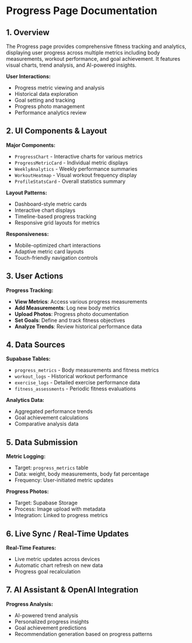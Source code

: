 
# Progress Page Documentation

## 1. Overview

The Progress page provides comprehensive fitness tracking and analytics, displaying user progress across multiple metrics including body measurements, workout performance, and goal achievement. It features visual charts, trend analysis, and AI-powered insights.

**User Interactions:**
- Progress metric viewing and analysis
- Historical data exploration
- Goal setting and tracking
- Progress photo management
- Performance analytics review

## 2. UI Components & Layout

**Major Components:**
- `ProgressChart` - Interactive charts for various metrics
- `ProgressMetricCard` - Individual metric displays
- `WeeklyAnalytics` - Weekly performance summaries
- `WorkoutHeatmap` - Visual workout frequency display
- `ProfileStatsCard` - Overall statistics summary

**Layout Patterns:**
- Dashboard-style metric cards
- Interactive chart displays
- Timeline-based progress tracking
- Responsive grid layouts for metrics

**Responsiveness:**
- Mobile-optimized chart interactions
- Adaptive metric card layouts
- Touch-friendly navigation controls

## 3. User Actions

**Progress Tracking:**
- **View Metrics**: Access various progress measurements
- **Add Measurements**: Log new body metrics
- **Upload Photos**: Progress photo documentation
- **Set Goals**: Define and track fitness objectives
- **Analyze Trends**: Review historical performance data

## 4. Data Sources

**Supabase Tables:**
- `progress_metrics` - Body measurements and fitness metrics
- `workout_logs` - Historical workout performance
- `exercise_logs` - Detailed exercise performance data
- `fitness_assessments` - Periodic fitness evaluations

**Analytics Data:**
- Aggregated performance trends
- Goal achievement calculations
- Comparative analysis data

## 5. Data Submission

**Metric Logging:**
- Target: `progress_metrics` table
- Data: weight, body measurements, body fat percentage
- Frequency: User-initiated metric updates

**Progress Photos:**
- Target: Supabase Storage
- Process: Image upload with metadata
- Integration: Linked to progress metrics

## 6. Live Sync / Real-Time Updates

**Real-Time Features:**
- Live metric updates across devices
- Automatic chart refresh on new data
- Progress goal recalculation

## 7. AI Assistant & OpenAI Integration

**Progress Analysis:**
- AI-powered trend analysis
- Personalized progress insights
- Goal achievement predictions
- Recommendation generation based on progress patterns
